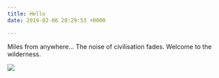 ```yaml
---
title: Hello
date: 2019-02-06 20:29:53 +0000

---
```

Miles from anywhere... The noise of civilisation fades. Welcome to the wilderness.

![](/v1549486862/media/nepal.jpg)